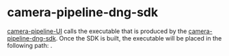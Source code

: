 # camera-pipeline-dng-sdk

[camera-pipeline-UI](https://github.com/karaimer/camera-pipeline-UI) calls the executable that is produced by the [camera-pipeline-dng-sdk](https://github.com/karaimer/camera-pipeline-dng-sdk). Once the SDK is built, the executable will be placed in the following path: [](https://github.com/karaimer/camera-pipeline-dng-sdk/tree/master/Adobe_finalSDK/dng_sdk/targets/win/debug).

